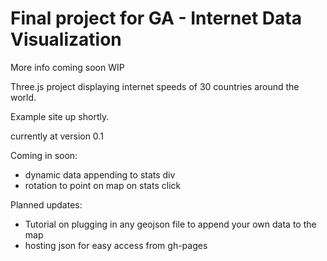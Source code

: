 # Final project for GA - Internet Data Visualization


More info coming soon WIP

Three.js project displaying internet speeds of 30 countries around the world.

Example site up shortly.

currently at version 0.1

Coming in soon:
- dynamic data appending to stats div
- rotation to point on map on stats click

Planned updates:
- Tutorial on plugging in any geojson file to append your own data to the map
- hosting json for easy access from gh-pages
